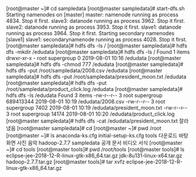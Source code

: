 [root@master ~]# cd sampledata
[root@master sampledata]# start-dfs.sh
Starting namenodes on [master]
master: namenode running as process 4834. Stop it first.
slave3: datanode running as process 3962. Stop it first.
slave2: datanode running as process 3953. Stop it first.
slave1: datanode running as process 3964. Stop it first.
Starting secondary namenodes [slave1]
slave1: secondarynamenode running as process 4028. Stop it first.
[root@master sampledata]# hdfs dfs -ls /
[root@master sampledata]# hdfs dfs -mkdir /edudata
[root@master sampledata]# hdfs dfs -ls /
Found 1 items
drwxr-xr-x   - root supergroup          0 2019-08-01 10:16 /edudata
[root@master sampledata]# hdfs dfs -chmod 777 /edudata
[root@master sampledata]# hdfs dfs -put /root/sampledata/2008.csv /edudata
[root@master sampledata]# hdfs dfs -put /root/sampledata/president_moon.txt /edudata
[root@master sampledata]# hdfs dfs -put /root/sampledata/product_click.log /edudata
[root@master sampledata]# hdfs dfs -ls /edudata
Found 3 items
-rw-r--r--   3 root supergroup  689413344 2019-08-01 10:19 /edudata/2008.csv
-rw-r--r--   3 root supergroup       7402 2019-08-01 10:19 /edudata/president_moon.txt
-rw-r--r--   3 root supergroup      14174 2019-08-01 10:20 /edudata/product_click.log
[root@master sampledata]# hdfs dfs -cat /edudata/president_moon.txt
잘라냈음
[root@master sampledata]# cd
[root@master ~]# pwd
/root
[root@master ~]# ls
anaconda-ks.cfg  initial-setup-ks.cfg  tools  다운로드  바탕화면  사진  음악
hadoop-2.7.7     sampledata            공개   문서      비디오    서식
[root@master ~]# cd tools
[root@master tools]# pwd
/root/tools
[root@master tools]# ls
eclipse-jee-2018-12-R-linux-gtk-x86_64.tar.gz  jdk-8u131-linux-x64.tar.gz
hadoop-2.7.7.tar.gz
[root@master tools]# tar xvfz eclipse-jee-2018-12-R-linux-gtk-x86_64.tar.gz 
